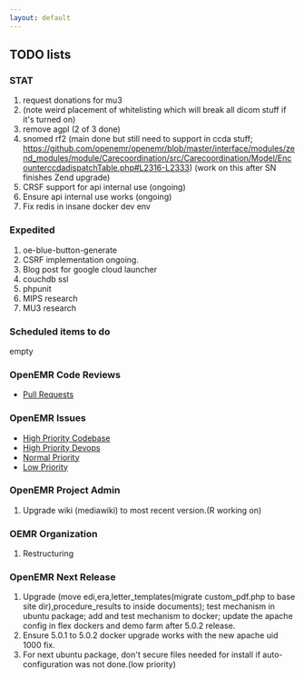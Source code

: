 ```yaml
---
layout: default
---
```

## TODO lists

### STAT
1. request donations for mu3
2. (note weird placement of whitelisting which will break all dicom stuff if it's turned on)
1. remove agpl (2 of 3 done)
1. snomed rf2 (main done but still need to support in ccda stuff; https://github.com/openemr/openemr/blob/master/interface/modules/zend_modules/module/Carecoordination/src/Carecoordination/Model/EncounterccdadispatchTable.php#L2316-L2333) (work on this after SN finishes Zend upgrade)
1. CRSF support for api internal use (ongoing)
1. Ensure api internal use works (ongoing)
1. Fix redis in insane docker dev env

### Expedited
1. oe-blue-button-generate
1. CSRF implementation ongoing.
1. Blog post for google cloud launcher
1. couchdb ssl
1. phpunit
1. MIPS research
1. MU3 research

### Scheduled items to do
empty

### OpenEMR Code Reviews
* [Pull Requests](https://github.com/openemr/openemr/pulls)

### OpenEMR Issues
* [High Priority Codebase](https://github.com/openemr/openemr/milestone/4)
* [High Priority Devops](https://github.com/openemr/openemr-devops/milestone/1)
* [Normal Priority](https://github.com/openemr/openemr/milestone/5)
* [Low Priority](https://github.com/openemr/openemr/milestone/6)

### OpenEMR Project Admin
1. Upgrade wiki (mediawiki) to most recent version.(R working on)

### OEMR Organization
1. Restructuring

### OpenEMR Next Release
1. Upgrade (move edi,era,letter_templates(migrate custom_pdf.php to base site dir),procedure_results to inside documents); test mechanism in ubuntu package; add and test mechanism to docker; update the apache config in flex dockers and demo farm after 5.0.2 release.
1. Ensure 5.0.1 to 5.0.2 docker upgrade works with the new apache uid 1000 fix.
1. For next ubuntu package, don't secure files needed for install if auto-configuration was not done.(low priority)
